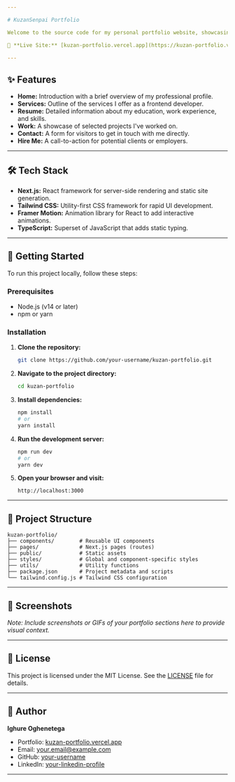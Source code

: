 ```yaml
---

# KuzanSenpai Portfolio

Welcome to the source code for my personal portfolio website, showcasing my work as a frontend developer. The site is designed to highlight my skills, experience, and projects in a clean, responsive, and user-friendly manner.

🔗 **Live Site:** [kuzan-portfolio.vercel.app](https://kuzan-portfolio.vercel.app/)

---
```


## ✨ Features

- **Home:** Introduction with a brief overview of my professional profile.
- **Services:** Outline of the services I offer as a frontend developer.
- **Resume:** Detailed information about my education, work experience, and skills.
- **Work:** A showcase of selected projects I've worked on.
- **Contact:** A form for visitors to get in touch with me directly.
- **Hire Me:** A call-to-action for potential clients or employers.

---

## 🛠️ Tech Stack

- **Next.js:** React framework for server-side rendering and static site generation.
- **Tailwind CSS:** Utility-first CSS framework for rapid UI development.
- **Framer Motion:** Animation library for React to add interactive animations.
- **TypeScript:** Superset of JavaScript that adds static typing.

---

## 🚀 Getting Started

To run this project locally, follow these steps:

### Prerequisites

- Node.js (v14 or later)
- npm or yarn

### Installation

1. **Clone the repository:**

   ```bash
   git clone https://github.com/your-username/kuzan-portfolio.git
   ```

2. **Navigate to the project directory:**

   ```bash
   cd kuzan-portfolio
   ```

3. **Install dependencies:**

   ```bash
   npm install
   # or
   yarn install
   ```

4. **Run the development server:**

   ```bash
   npm run dev
   # or
   yarn dev
   ```

5. **Open your browser and visit:**

   ```
   http://localhost:3000
   ```

---

## 📁 Project Structure

```
kuzan-portfolio/
├── components/        # Reusable UI components
├── pages/             # Next.js pages (routes)
├── public/            # Static assets
├── styles/            # Global and component-specific styles
├── utils/             # Utility functions
├── package.json       # Project metadata and scripts
└── tailwind.config.js # Tailwind CSS configuration
```

---

## 📸 Screenshots

*Note: Include screenshots or GIFs of your portfolio sections here to provide visual context.*

---

## 📄 License

This project is licensed under the MIT License. See the [LICENSE](LICENSE) file for details.

---

## 👤 Author

**Ighure Oghenetega**

- Portfolio: [kuzan-portfolio.vercel.app](https://kuzan-portfolio.vercel.app/)
- Email: [your.email@example.com](oghenetegafrancis@gmail.com)
- GitHub: [your-username](https://github.com/[Kuzan-Senpai](url))
- LinkedIn: [your-linkedin-profile](https://www.linkedin.com/in/ighureoghenetega/)

---
